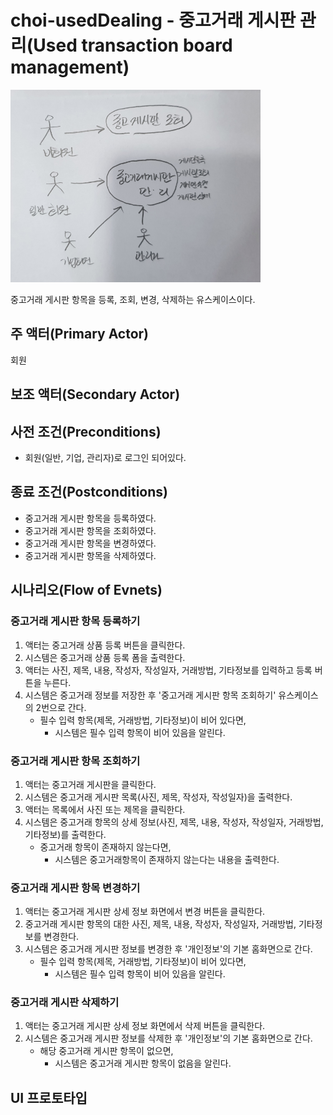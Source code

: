 # choi-usedDealing - 중고거래 게시판 관리(Used transaction board management)

<img src="./images/usedDealing.png" width="400">

중고거래 게시판 항목을 등록, 조회, 변경, 삭제하는 유스케이스이다.

## 주 액터(Primary Actor)

회원

## 보조 액터(Secondary Actor)

## 사전 조건(Preconditions)

- 회원(일반, 기업, 관리자)로 로그인 되어있다.

## 종료 조건(Postconditions)

- 중고거래 게시판 항목을 등록하였다.
- 중고거래 게시판 항목을 조회하였다.
- 중고거래 게시판 항목을 변경하였다.
- 중고거래 게시판 항목을 삭제하였다.

## 시나리오(Flow of Evnets)


### 중고거래 게시판 항목 등록하기

1. 액터는 중고거래 상품 등록 버튼을 클릭한다.
2. 시스템은 중고거래 상품 등록 폼을 출력한다.
3. 액터는 사진, 제목, 내용, 작성자, 작성일자, 거래방법, 기타정보를 입력하고 등록 버튼을 누른다.
4. 시스템은 중고거래 정보를 저장한 후 '중고거래 게시판 항목 조회하기' 유스케이스의 2번으로 간다.
    - 필수 입력 항목(제목, 거래방법, 기타정보)이 비어 있다면,
        - 시스템은 필수 입력 항목이 비어 있음을 알린다.

### 중고거래 게시판 항목 조회하기

1. 액터는 중고거래 게시판을 클릭한다.
2. 시스템은 중고거래 게시판 목록(사진, 제목, 작성자, 작성일자)을 출력한다.
3. 액터는 목록에서 사진 또는 제목을 클릭한다.
4. 시스템은 중고거래 항목의 상세 정보(사진, 제목, 내용, 작성자, 작성일자, 거래방법, 기타정보)를 출력한다.
    - 중고거래 항목이 존재하지 않는다면,
        - 시스템은 중고거래항목이 존재하지 않는다는 내용을 출력한다.

### 중고거래 게시판 항목 변경하기

1. 액터는 중고거래 게시판 상세 정보 화면에서 변경 버튼을 클릭한다.
2. 중고거래 게시판 항목의 대한 사진, 제목, 내용, 작성자, 작성일자, 거래방법, 기타정보를 변경한다.
3. 시스템은 중고거래 게시판 정보를 변경한 후 '개인정보'의 기본 홈화면으로 간다.
    - 필수 입력 항목(제목, 거래방법, 기타정보)이 비어 있다면,
        - 시스템은 필수 입력 항목이 비어 있음을 알린다.

### 중고거래 게시판 삭제하기

1. 액터는 중고거래 게시판 상세 정보 화면에서 삭제 버튼을 클릭한다.
2. 시스템은 중고거래 게시판 정보를 삭제한 후 '개인정보'의 기본 홈화면으로 간다.
    - 해당 중고거래 게시판 항목이 없으면,
        - 시스템은 중고거래 게시판 항목이 없음을 알린다.

## UI 프로토타입

